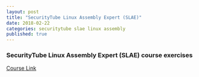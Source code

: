 ```yaml
---
layout: post
title: "SecurityTube Linux Assembly Expert (SLAE)"
date: 2018-02-22
categories: securitytube slae linux assembly
published: true
---
```


### SecurityTube Linux Assembly Expert (SLAE) course exercises

[Course Link](https://www.pentesteracademy.com/course?id=3)


